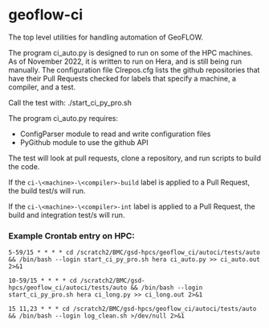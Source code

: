 # geoflow-ci
The top level utilities for handling automation of GeoFLOW.

The program ci_auto.py is designed to run on some of the HPC machines. As of November 2022, it is written to run on Hera, and is still being run manually. The configuration file CIrepos.cfg lists the github repositories that have their Pull Requests checked for labels that specify a machine, a compiler, and a test.

Call the test with: ./start_ci_py_pro.sh

The program ci_auto.py requires:

* ConfigParser module to read and write configuration files
* PyGithub module to use the github API

The test will look at pull requests, clone a repository, and run scripts to build the code. 

If the `ci-\<machine>-\<compiler>-build` label is applied to a Pull Request, the build test/s will run. 

If the `ci-\<machine>-\<compiler>-int` label is applied to a Pull Request, the build and integration test/s will run. 



### Example Crontab entry on HPC: 

```
5-59/15 * * * * cd /scratch2/BMC/gsd-hpcs/geoflow_ci/autoci/tests/auto && /bin/bash --login start_ci_py_pro.sh hera ci_auto.py >> ci_auto.out 2>&1

10-59/15 * * * * cd /scratch2/BMC/gsd-hpcs/geoflow_ci/autoci/tests/auto && /bin/bash --login start_ci_py_pro.sh hera ci_long.py >> ci_long.out 2>&1

15 11,23 * * * cd /scratch2/BMC/gsd-hpcs/geoflow_ci/autoci/tests/auto && /bin/bash --login log_clean.sh >/dev/null 2>&1
```
